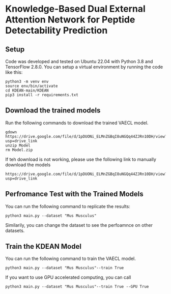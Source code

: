 # Knowledge-Based Dual External Attention Network for Peptide Detectability Prediction
## Setup
Code was developed and tested on Ubuntu 22.04 with Python 3.8 and TensorFlow 2.8.0. You can setup a virtual environment by running the code like this:
```
python3 -m venv env
source env/bin/activate
cd KDEAN-main/KDEAN
pip3 install -r requirements.txt
```
## Download the trained models
Run the following commands to download the trained VAECL model.
```
gdown https://drive.google.com/file/d/1pDUONi_ELMnZGBqI8uNGQq44ZJRn10DH/view?usp=drive_link
unzip Model
rm Model.zip
```
If teh download is not working, please use the following link to manually download the models 
```
https://drive.google.com/file/d/1pDUONi_ELMnZGBqI8uNGQq44ZJRn10DH/view?usp=drive_link
```
## Perfromance Test with the Trained Models
You can run the following command to replicate the results:
```
python3 main.py --dataset "Mus Musculus"
```
Similarily, you can change the dataset to see the perfoamnce on other datasets.
## Train the KDEAN Model
You can run the following command to train the VAECL model.
```
python3 main.py --dataset "Mus Musculus"--train True
```
If you want to use GPU accelerated computing, you can call
```
python3 main.py --dataset "Mus Musculus"--train True --GPU True
```
